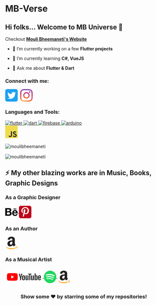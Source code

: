 # MB-Verse

## Hi folks... Welcome to MB Universe 👋

Checkout [**Mouli Bheemaneti's Website**](https://www.moulibheemaneti.com)

- 🔭 I’m currently working on a few **Flutter projects**

- 🌱 I’m currently learning  **C#, VueJS**

- 💬 Ask me about  **Flutter & Dart**

### Connect with me:

<p align="left">

<a href="https://twitter.com/moulibheemaneti" target="blank">
<img align="center" src="https://github.com/moulibheemaneti/icons/blob/master/social%20icons/twitter-tile.svg" alt="instagram" height="40" width="40" /></a>&nbsp;

<a href="https://instagram.com/moulibheemaneti" target="blank">
<img align="center" src="https://github.com/moulibheemaneti/icons/blob/master/social%20icons/instagram-icon.svg" alt="twitter" height="40" width="40" /></a> &nbsp;

</p>

### Languages and Tools:

<p align="left">

<a href="https://flutter.dev" target="_blank">
<img src="https://www.vectorlogo.zone/logos/flutterio/flutterio-icon.svg" alt="flutter" width="40" height="40"/>
</a>

<a href="https://dart.dev" target="_blank">
<img src="https://www.vectorlogo.zone/logos/dartlang/dartlang-icon.svg" alt="dart" width="40" height="40"/>
</a>

<a href="https://firebase.google.com/" target="_blank">
<img src="https://www.vectorlogo.zone/logos/firebase/firebase-icon.svg" alt="firebase" width="40" height="40"/>
</a>

<a href="https://www.arduino.cc/" target="_blank">
<img src="https://cdn.worldvectorlogo.com/logos/arduino-1.svg" alt="arduino" width="40" height="40"/>
</a> 

<code>
<img height="40" src="https://raw.githubusercontent.com/github/explore/80688e429a7d4ef2fca1e82350fe8e3517d3494d/topics/javascript/javascript.png">
</code> 

</p>


<p>
<img align="center" src="https://github-readme-stats.vercel.app/api?username=moulibheemaneti&show_icons=true&locale=en" alt="moulibheemaneti" />
</p>

<p>
<img align="center" src="https://github-readme-streak-stats.herokuapp.com/?user=moulibheemaneti&" alt="moulibheemaneti" />
</p>

## ⚡ My other blazing works are in Music, Books, Graphic Designs </h2>
  
### As a Graphic Designer

<p align="left"> 

<a href="https://behance.com/moulibheemaneti" target="blank">
<img align="center" src="https://github.com/moulibheemaneti/icons/blob/master/social%20icons/behance-icon.svg" alt="behance" height="40" width="40" />
</a>

<a href="https://pinterest.com/moulibheemaneti" target="blank">
<img align="center" src="https://github.com/moulibheemaneti/icons/blob/master/social%20icons/pinterest-tile.svg" alt="pinterest" height="40" width="40" />
</a>
</p>

### As an Author
<p align="left">

<a href="https://www.amazon.in/Lover-Voice-Quotes-Mouli-Bheemaneti-ebook/dp/B08GFBB5NY" target="blank">
<img align="center" src="https://github.com/moulibheemaneti/icons/blob/master/music%20icons/amazon-icon.svg" alt="amazon" height="40" width="40" />
</a>
</p>

<!--* [Lover Voice](https://www.amazon.in/Lover-Voice-Quotes-Mouli-Bheemaneti-ebook/dp/B08GFBB5NY)-->

### As a Musical Artist

<p align="left">

<a href="https://youtube.com/bemouli" target="blank">
<img align="center" src="https://github.com/moulibheemaneti/icons/blob/master/music%20icons/youtube-full.svg" alt="youtube" height="60"/>
</a>

<a href="https:///open.spotify.com/artist/2ny7JyTgSvXGCnCJGx3jSt" target="blank">
<img align="center" src="https://github.com/moulibheemaneti/icons/blob/master/music%20icons/spotify-icon.svg" alt="spotify" height="40" width="40" />
</a>

<a href="https://music.amazon.in/artists/B088WXDMZT/mouli-bheemaneti" target="blank">
<img align="center" src="https://github.com/moulibheemaneti/icons/blob/master/music%20icons/amazon-icon.svg" alt="amazon" height="40" width="40" />
</a> 
  
</p>
  
<!--
* [Spotify](https://open.spotify.com/artist/2ny7JyTgSvXGCnCJGx3jSt)
* [Amazon Music](https://music.amazon.in/artists/B088WXDMZT/mouli-bheemaneti)
* [Youtube](https://www.youtube.com/bemouli)
* [Apple Music](https://music.apple.com/us/artist/mouli-bheemaneti/1519633704)
-->

<div align="center">

### Show some ❤️ by starring some of my repositories!

</div>

<!--
**moulibheemaneti/moulibheemaneti** is a ✨ _special_ ✨ repository because its `README.md` (this file) appears on your GitHub profile.

Here are some ideas to get you started:

- 🔭 I’m currently working on ...
- 🌱 I’m currently learning ...
- 👯 I’m looking to collaborate on ...
- 🤔 I’m looking for help with ...
- 💬 Ask me about ...
- 📫 How to reach me: ...
- 😄 Pronouns: ...
- ⚡ Fun fact: ...
-->
